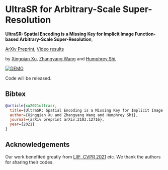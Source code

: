 # UltraSR for Arbitrary-Scale Super-Resolution

**UltraSR: Spatial Encoding is a Missing Key for Implicit Image Function-based Arbitrary-Scale Super-Resolution**, 

[ArXiv Preprint](https://arxiv.org/abs/2103.12716), [Video results](https://youtu.be/9ylD8TlSlyM)

by [Xingqian Xu](https://scholar.google.com/citations?user=s1X82zMAAAAJ&hl=en), [Zhangyang Wang](https://vita-group.github.io/index.html) and [Humphrey Shi](https://www.humphreyshi.com/), 

[![DEMO](https://img.youtube.com/vi/9ylD8TlSlyM/0.jpg)](https://www.youtube.com/watch?v=9ylD8TlSlyM)


Code will be released.

## Bibtex
```bibtex
@article{xu2021ultrasr,
  title={UltraSR: Spatial Encoding is a Missing Key for Implicit Image Function-based Arbitrary-Scale Super-Resolution},
  author={Xingqian Xu and Zhangyang Wang and Humphrey Shi},
  journal={arXiv preprint arXiv:2103.12716},
  year={2021}
}
```

## Acknowledgements
Our work benefited greatly from [LIIF, CVPR 2021](https://github.com/yinboc/liif) etc. We thank the authors for sharing their codes.
